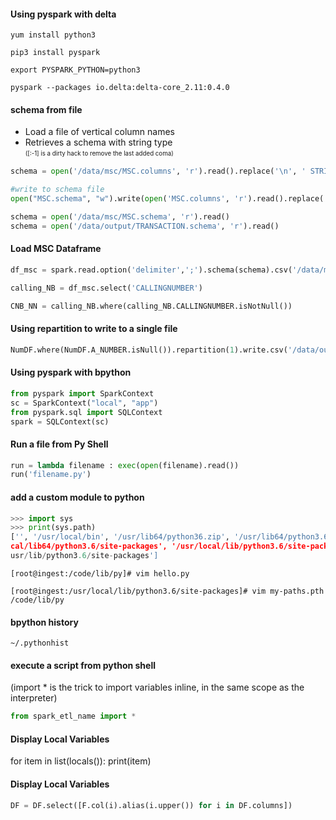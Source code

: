 #### Using pyspark with delta



```shell
yum install python3

pip3 install pyspark

export PYSPARK_PYTHON=python3

pyspark --packages io.delta:delta-core_2.11:0.4.0
```

#### schema from file

- Load a file of vertical column names 
- Retrieves a schema with string type<br>
<sub><sup>([:-1] is a dirty hack to remove the last added coma)</sub></sup>

```python
schema = open('/data/msc/MSC.columns', 'r').read().replace('\n', ' STRING,')[:-1]

#write to schema file
open("MSC.schema", "w").write(open('MSC.columns', 'r').read().replace('\n', ' String,')[:-1])

schema = open('/data/msc/MSC.schema', 'r').read()
schema = open('/data/output/TRANSACTION.schema', 'r').read()
```
#### Load MSC Dataframe

```python
df_msc = spark.read.option('delimiter',';').schema(schema).csv('/data/msc/HUA_DWH-081019-200000.csv')

calling_NB = df_msc.select('CALLINGNUMBER')

CNB_NN = calling_NB.where(calling_NB.CALLINGNUMBER.isNotNull())

```
#### Using repartition to write to a single file

```python
NumDF.where(NumDF.A_NUMBER.isNull()).repartition(1).write.csv('/data/output/A_NUMBER_NULL.csv')
```

#### Using pyspark with bpython

```python
from pyspark import SparkContext
sc = SparkContext("local", "app")
from pyspark.sql import SQLContext
spark = SQLContext(sc)
```

#### Run a file from Py Shell

```python
run = lambda filename : exec(open(filename).read())
run('filename.py')
```

#### add a custom module to python

```python
>>> import sys
>>> print(sys.path)
['', '/usr/local/bin', '/usr/lib64/python36.zip', '/usr/lib64/python3.6', '/usr/lib64/python3.6/lib-dynload', '/usr/lo
cal/lib64/python3.6/site-packages', '/usr/local/lib/python3.6/site-packages', '/usr/lib64/python3.6/site-packages', '/
usr/lib/python3.6/site-packages']
```

```shell
[root@ingest:/code/lib/py]# vim hello.py

[root@ingest:/usr/local/lib/python3.6/site-packages]# vim my-paths.pth
/code/lib/py
```

#### bpython history

```shell
~/.pythonhist
```

#### execute a script from python shell 
(import * is the trick to import variables inline, in the same scope as the interpreter)

```python
from spark_etl_name import *
```

#### Display Local Variables 

for item in list(locals()): print(item)


#### Display Local Variables
```python
DF = DF.select([F.col(i).alias(i.upper()) for i in DF.columns])
```
